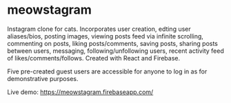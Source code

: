 # meowstagram

Instagram clone for cats. Incorporates user creation, edting user aliases/bios, posting images, viewing posts feed via infinite scrolling, commenting on posts, liking posts/comments, saving posts, sharing posts between users, messaging, following/unfollowing users, recent activity feed of likes/comments/follows. Created with React and Firebase.

Five pre-created guest users are accessible for anyone to log in as for demonstrative purposes.

Live demo:
https://meowstagram.firebaseapp.com/
